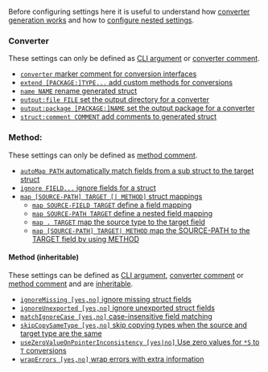 Before configuring settings here it is useful to understand how [converter
generation works](generation.md) and how to [configure nested
settings](config/nested.md).

### Converter

These settings can only be defined as [CLI argument](config/define.md#cli) or
[converter comment](config/define.md#converter).

- [`converter` marker comment for conversion interfaces](config/converter.md)
- [`extend [PACKAGE:]TYPE...` add custom methods for conversions](config/extend.md)
- [`name NAME` rename generated struct](config/name.md)
- [`output:file FILE` set the output directory for a converter](config/output.md#file)
- [`output:package [PACKAGE:]NAME` set the output package for a converter](config/output.md#package)
- [`struct:comment COMMENT` add comments to generated struct](config/struct.md#structcomment-comment)

### Method:

These settings can only be defined as [method comment](config/define.md#method).

- [`autoMap PATH` automatically match fields from a sub struct to the target struct](config/autoMap.md)
- [`ignore FIELD...` ignore fields for a struct](config/ignore.md)
- [`map [SOURCE-PATH] TARGET [| METHOD]` struct mappings](config/map.md)
  - [`map SOURCE-FIELD TARGET` define a field mapping](config/map.md#map-source-field-target)
  - [`map SOURCE-PATH TARGET` define a nested field mapping](config/map.md#map-source-path-target)
  - [`map . TARGET` map the source type to the target field](config/map.md#map-dot-target)
  - [`map [SOURCE-PATH] TARGET| METHOD` map the SOURCE-PATH to the TARGET field by
    using METHOD](config/map.md#map-source-path-target-method)


#### Method (inheritable)

These settings can be defined as [CLI argument](config/define.md#cli),
[converter comment](config/define.md#converter) or
[method comment](config/define.md#method) and are
[inheritable](config/define.md#inheritance).

- [`ignoreMissing [yes,no]` ignore missing struct fields](config/ignoreMissing.md) 
- [`ignoreUnexported [yes,no]` ignore unexported struct fields](config/ignoreUnexported.md)
- [`matchIgnoreCase [yes,no]` case-insensitive field matching](config/matchIgnoreCase.md)
- [`skipCopySameType [yes,no]` skip copying types when the source and target type are the same](config/skipCopySameType.md)
- [`useZeroValueOnPointerInconsistency [yes|no]` Use zero values for `*S` to `T` conversions](config/useZeroValueOnPointerInconsistency.md)
- [`wrapErrors [yes,no]` wrap errors with extra information](config/wrapErrors.md)
